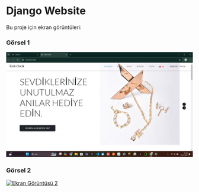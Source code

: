 # Django Website

Bu proje için ekran görüntüleri:

### Görsel 1
![Resim Açıklaması](1.png)


### Görsel 2
[![Ekran Görüntüsü 2](https://raw.githubusercontent.com/beyzaaslan/django-website/main/Ekran%20g%C3%B6r%C3%BCnt%C3%BCs%C3%BC%202024-12-20%20231946.png)](https://github.com/beyzaaslan/django-website/blob/main/Ekran%20g%C3%B6r%C3%BCnt%C3%BCs%C3%BC%202024-12-20%20231946.png)
